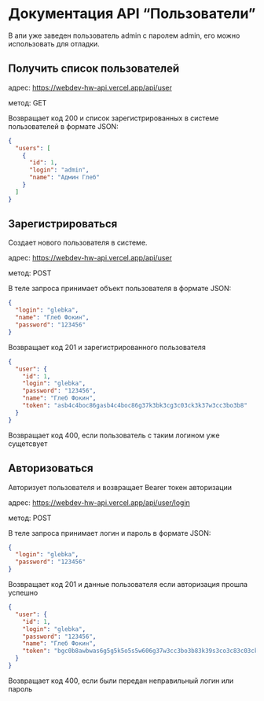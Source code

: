 # Документация API “Пользователи”

В апи уже заведен пользователь admin с паролем admin, его можно использовать для отладки.

## Получить список пользователей

адрес: https://webdev-hw-api.vercel.app/api/user

метод: GET

Возвращает код 200 и список зарегистрированных в системе пользователей в формате JSON:

```json
{
  "users": [
    {
      "id": 1,
      "login": "admin",
      "name": "Админ Глеб"
    }
  ]
}
```

## Зарегистрироваться

Создает нового пользователя в системе.

адрес: https://webdev-hw-api.vercel.app/api/user

метод: POST

В теле запроса принимает объект пользователя в формате JSON:

```json
{
  "login": "glebka",
  "name": "Глеб Фокин",
  "password": "123456"
}
```

Возвращает код 201 и зарегистрированного пользователя

```json
{
  "user": {
    "id": 1,
    "login": "glebka",
    "password": "123456",
    "name": "Глеб Фокин",
    "token": "asb4c4boc86gasb4c4boc86g37k3bk3cg3c03ck3k37w3cc3bo3b8"
  }
}
```

Возвращает код 400, если пользователь с таким логином уже сущетсвует

## Авторизоваться

Авторизует пользователя и возвращает Bearer токен авторизации

адрес: https://webdev-hw-api.vercel.app/api/user/login

метод: POST

В теле запроса принимает логин и пароль в формате JSON:

```json
{
  "login": "glebka",
  "password": "123456"
}
```

Возвращает код 201 и данные пользователя если авторизация прошла успешно

```json
{
  "user": {
    "id": 1,
    "login": "glebka",
    "password": "123456",
    "name": "Глеб Фокин",
    "token": "bgc0b8awbwas6g5g5k5o5s5w606g37w3cc3bo3b83k39s3co3c83c03ck"
  }
}
```

Возвращает код 400, если были передан неправильный логин или пароль
